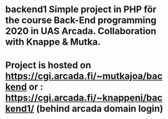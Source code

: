 # backend1 Simple project in PHP för the course Back-End programming 2020 in UAS Arcada. Collaboration with Knappe & Mutka.
# Project is hosted on https://cgi.arcada.fi/~mutkajoa/backend or : https://cgi.arcada.fi/~knappeni/backend1/ (behind arcada domain login)
